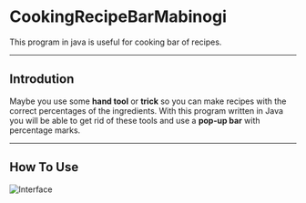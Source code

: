 # CookingRecipeBarMabinogi

This program in java is useful for cooking bar of recipes.

---

## Introdution

Maybe you use some **hand tool** or **trick** so you can make recipes with the correct percentages of the ingredients. With this program written in Java you will be able to get rid of these tools and use a **pop-up bar** with percentage marks.

---

## How To Use


![Interface](https://drive.google.com/file/d/1MbGDF9wJb_Sq65keheaB4LNtuQrT-Ab4/view?usp=sharing)
